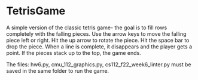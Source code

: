 # TetrisGame
A simple version of the classic tetris game- the goal is to fill rows completely with the falling pieces.
Use the arrow keys to move the falling piece left or right. 
Hit the up arrow to rotate the piece. Hit the space bar to drop the piece. 
When a line is complete, it disappears and the player gets a point. If the pieces stack up to the top, the game ends.

The files: 
        hw6.py, 
        cmu_112_graphics.py, 
        cs112_f22_week6_linter.py 
must be saved in the same folder to run the game. 
